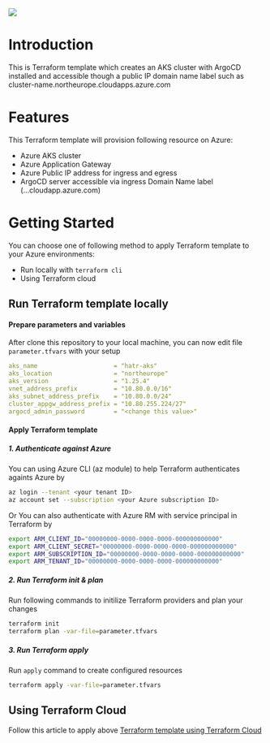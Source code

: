 <a href="https://www.buymeacoffee.com/hidetran"><img src="https://img.buymeacoffee.com/button-api/?text=Buy me a coffee&emoji=&slug=hidetran&button_colour=FFDD00&font_colour=000000&font_family=Cookie&outline_colour=000000&coffee_colour=ffffff" /></a>

# Introduction
This is Terraform template which creates an AKS cluster with ArgoCD installed and accessible though a public IP domain name label such as cluster-name.northeurope.cloudapps.azure.com

# Features
This Terraform template will provision following resource on Azure:
- Azure AKS cluster
- Azure Application Gateway
- Azure Public IP address for ingress and egress
- ArgoCD server accessible via ingress Domain Name label (...cloudapp.azure.com)

# Getting Started
You can choose one of following method to apply Terraform template to your Azure environments:
- Run locally with ```terraform cli```
- Using Terraform cloud

## Run Terraform template locally
#### Prepare parameters and variables
After clone this repository to your local machine, you can now edit file ```parameter.tfvars``` with your setup
```yaml
aks_name                     = "hatr-aks"
aks_location                 = "northeurope"
aks_version                  = "1.25.4"
vnet_address_prefix          = "10.80.0.0/16"
aks_subnet_address_prefix    = "10.80.0.0/24"
cluster_appgw_address_prefix = "10.80.255.224/27"
argocd_admin_password        = "<change this value>"
```
#### Apply Terraform template
##### 1. Authenticate against Azure
You can using Azure CLI (az module) to help Terraform authenticates againts Azure by 
```bash
az login --tenant <your tenant ID>
az account set --subscription <your Azure subscription ID>
```
Or
You can also authenticate with Azure RM with service principal in Terraform by
```bash
export ARM_CLIENT_ID="00000000-0000-0000-0000-000000000000"
export ARM_CLIENT_SECRET="00000000-0000-0000-0000-000000000000"
export ARM_SUBSCRIPTION_ID="00000000-0000-0000-0000-000000000000"
export ARM_TENANT_ID="00000000-0000-0000-0000-000000000000"
```

##### 2. Run Terraform init & plan
Run following commands to initilize Terraform providers and plan your changes
```bash
terraform init
terraform plan -var-file=parameter.tfvars
```

##### 3. Run Terraform apply
Run ```apply``` command to create configured resources
```bash
terraform apply -var-file=parameter.tfvars
```

## Using Terraform Cloud
Follow this article to apply above [Terraform template using Terraform Cloud](https://cloudcli.io)